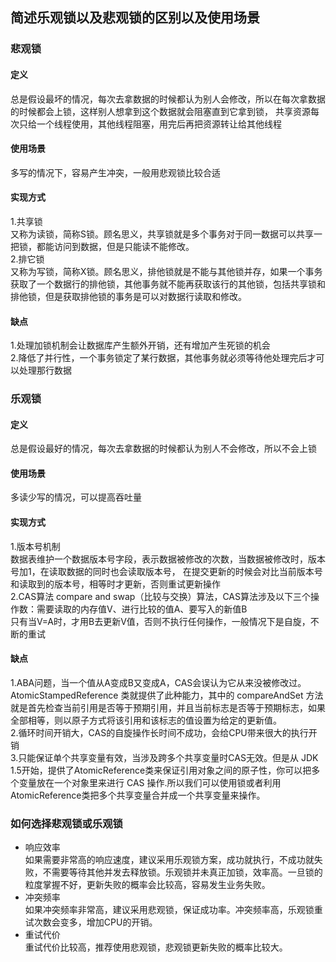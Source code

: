 ## 简述乐观锁以及悲观锁的区别以及使用场景

### 悲观锁
#### 定义
总是假设最坏的情况，每次去拿数据的时候都认为别人会修改，所以在每次拿数据的时候都会上锁，这样别人想拿到这个数据就会阻塞直到它拿到锁，
共享资源每次只给一个线程使用，其他线程阻塞，用完后再把资源转让给其他线程  
#### 使用场景
多写的情况下，容易产生冲突，一般用悲观锁比较合适
#### 实现方式
1.共享锁  
又称为读锁，简称S锁。顾名思义，共享锁就是多个事务对于同一数据可以共享一把锁，都能访问到数据，但是只能读不能修改。  
2.排它锁  
又称为写锁，简称X锁。顾名思义，排他锁就是不能与其他锁并存，如果一个事务获取了一个数据行的排他锁，其他事务就不能再获取该行的其他锁，包括共享锁和排他锁，但是获取排他锁的事务是可以对数据行读取和修改。
#### 缺点
1.处理加锁机制会让数据库产生额外开销，还有增加产生死锁的机会  
2.降低了并行性，一个事务锁定了某行数据，其他事务就必须等待他处理完后才可以处理那行数据


### 乐观锁
#### 定义
总是假设最好的情况，每次去拿数据的时候都认为别人不会修改，所以不会上锁  
#### 使用场景
多读少写的情况，可以提高吞吐量
#### 实现方式 
1.版本号机制  
数据表维护一个数据版本号字段，表示数据被修改的次数，当数据被修改时，版本号加1，在读取数据的同时也会读取版本号，
在提交更新的时候会对比当前版本号和读取到的版本号，相等时才更新，否则重试更新操作  
2.CAS算法
compare and swap（比较与交换）算法，CAS算法涉及以下三个操作数：需要读取的内存值V、进行比较的值A、要写入的新值B  
只有当V=A时，才用B去更新V值，否则不执行任何操作，一般情况下是自旋，不断的重试
#### 缺点
1.ABA问题，当一个值从A变成B又变成A，CAS会误认为它从来没被修改过。AtomicStampedReference 类就提供了此种能力，其中的 compareAndSet 方法就是首先检查当前引用是否等于预期引用，并且当前标志是否等于预期标志，如果全部相等，则以原子方式将该引用和该标志的值设置为给定的更新值。  
2.循环时间开销大，CAS的自旋操作长时间不成功，会给CPU带来很大的执行开销  
3.只能保证单个共享变量有效，当涉及跨多个共享变量时CAS无效。但是从 JDK 1.5开始，提供了AtomicReference类来保证引用对象之间的原子性，你可以把多个变量放在一个对象里来进行 CAS 操作.所以我们可以使用锁或者利用AtomicReference类把多个共享变量合并成一个共享变量来操作。

### 如何选择悲观锁或乐观锁  
- 响应效率  
如果需要非常高的响应速度，建议采用乐观锁方案，成功就执行，不成功就失败，不需要等待其他并发去释放锁。乐观锁并未真正加锁，效率高。一旦锁的粒度掌握不好，更新失败的概率会比较高，容易发生业务失败。 
- 冲突频率  
如果冲突频率非常高，建议采用悲观锁，保证成功率。冲突频率高，乐观锁重试次数会变多，增加CPU的开销。
- 重试代价  
重试代价比较高，推荐使用悲观锁，悲观锁更新失败的概率比较大。
